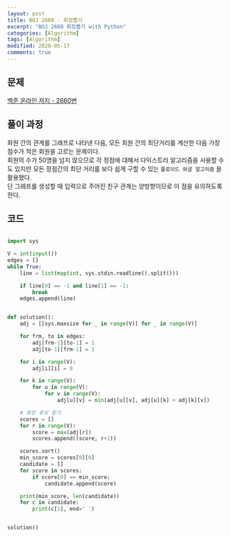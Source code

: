 ```yaml
---
layout: post
title: BOJ 2660 - 회장뽑기
excerpt: "BOJ 2660 회장뽑기 with Python"
categories: [Algorithm]
tags: [Algorithm]
modified: 2020-05-17
comments: true
---
```


## 문제
[백준 온라인 저지 - 2660번](https://www.acmicpc.net/problem/2660)

## 풀이 과정
화원 간의 관계를 그래프로 나타낸 다음, 모든 회원 간의 최단거리를 계산한 다음 가장 점수가 적은 회원을 고르는 문제이다. <br>
회원의 수가 50명을 넘지 않으므로 각 정점에 대해서 다익스트라 알고리즘을 사용할 수도 있지만 모든 정점간의 최단 거리를 보다 쉽게 구할 수 있는 `플로이드 와샬 알고리즘` 을 활용했다. <br>
단 그래프를 생성할 때 입력으로 주어진 친구 관계는 양방향이므로 이 점을 유의하도록 한다. <br>

## 코드
~~~ python

import sys

V = int(input())
edges = []
while True:
    line = list(map(int, sys.stdin.readline().split()))

    if line[0] == -1 and line[1] == -1:
        break
    edges.append(line)


def solution():
    adj = [[sys.maxsize for _ in range(V)] for _ in range(V)]

    for frm, to in edges:
        adj[frm-1][to-1] = 1
        adj[to-1][frm-1] = 1

    for i in range(V):
        adj[i][i] = 0

    for k in range(V):
        for u in range(V):
            for v in range(V):
                adj[u][v] = min(adj[u][v], adj[u][k] + adj[k][v])

    # 회장 후보 찾기
    scores = []
    for r in range(V):
        score = max(adj[r])
        scores.append((score, r+1))

    scores.sort()
    min_score = scores[0][0]
    candidate = []
    for score in scores:
        if score[0] == min_score:
            candidate.append(score)

    print(min_score, len(candidate))
    for c in candidate:
        print(c[1], end=' ')


solution()

~~~

